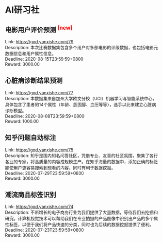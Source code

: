 # AI研习社



## 电影用户评价预测 <sup style="color:red">[new]<sup>  

Link: https://god.yanxishe.com/79  
Description: 本次比赛数据集包含多个用户对多部电影的评级数据，也包括电影元数据信息和用户属性信息。  
Deadline: 2020-08-15T23:59:59+0800  
Reward: 3000.00  


## 心脏病诊断结果预测

Link: https://god.yanxishe.com/77  
Description: 本数据集来自加州大学欧文分校（UCI）机器学习与智能系统中心，具体包含了患者的14个属性（年龄、胆固醇、血压等等），选手以此来建立心脏病诊断模型。  
Deadline: 2020-08-08T23:59:59+0800  
Reward: 1000.00  


## 知乎问题自动标注

Link: https://god.yanxishe.com/75  
Description: 知乎是国内知名问答社区，凭借专业、友善的社区氛围，聚集了各行各业的专家，将高质量的内容成规模生产。在知乎海量的数据中，添加正确的标签能使用户更容易搜索到想看的内容，同时有利于数据挖掘。  
Deadline: 2020-07-29T23:59:59+0800  
Reward: 3000.00  


## 潮流商品标签识别

Link: https://god.yanxishe.com/74  
Description: 不断增长的电子商务行业为我们提供了大量数据，等待我们去挖掘和研究。计算机视觉技术可以帮助我们在专业拍摄的产品图像中识别出产品的多个属性标签，以便于我们将产品快速的分类，同时也为后续的数据挖掘提供了便利。  
Deadline: 2020-07-23T23:59:59+0800  
Reward: 3000.00  

